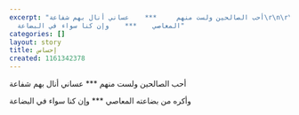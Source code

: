```yaml
---
excerpt: "أحب الصالحين ولست منهم     ***    عساني أنال بهم شفاعة\r\n\r\nوأكره من بضاعته
  المعاصي    ***    وإن كنا سواء في البضاعة"
categories: []
layout: story
title: إحساس
created: 1161342378
---
```

أحب الصالحين ولست منهم     ***    عساني أنال بهم شفاعة

وأكره من بضاعته المعاصي    ***    وإن كنا سواء في البضاعة

